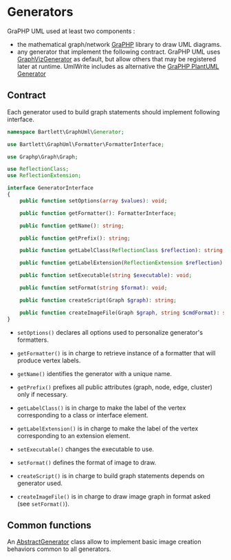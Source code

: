 <!-- markdownlint-disable MD013 -->
# Generators

GraPHP UML used at least two components :

- the mathematical graph/network [GraPHP](https://github.com/graphp/graph) library to draw UML diagrams.
- any generator that implement the following contract.
GraPHP UML uses [GraphVizGenerator](https://github.com/llaville/graph-uml/blob/master/src/Generator/GraphVizGenerator.php)
as default, but allow others that may be registered later at runtime.
UmlWrite includes as alternative the [GraPHP PlantUML Generator](https://github.com/llaville/graph-plantuml-generator)

## Contract

Each generator used to build graph statements should implement following interface.

```php
namespace Bartlett\GraphUml\Generator;

use Bartlett\GraphUml\Formatter\FormatterInterface;

use Graphp\Graph\Graph;

use ReflectionClass;
use ReflectionExtension;

interface GeneratorInterface
{
    public function setOptions(array $values): void;

    public function getFormatter(): FormatterInterface;

    public function getName(): string;

    public function getPrefix(): string;

    public function getLabelClass(ReflectionClass $reflection): string;

    public function getLabelExtension(ReflectionExtension $reflection): string;

    public function setExecutable(string $executable): void;

    public function setFormat(string $format): void;

    public function createScript(Graph $graph): string;

    public function createImageFile(Graph $graph, string $cmdFormat): string;
}
```

- `setOptions()` declares all options used to personalize generator's formatters.

- `getFormatter()` is in charge to retrieve instance of a formatter that will produce vertex labels.

- `getName()` identifies the generator with a unique name.

- `getPrefix()` prefixes all public attributes (graph, node, edge, cluster) only if necessary.

- `getLabelClass()` is in charge to make the label of the vertex corresponding to a class or interface element.

- `getLabelExtension()` is in charge to make the label of the vertex corresponding to an extension element.

- `setExecutable()` changes the executable to use.

- `setFormat()` defines the format of image to draw.

- `createScript()` is in charge to build graph statements depends on generator used.

- `createImageFile()` is in charge to draw image graph in format asked (see `setFormat()`).

## Common functions

An [AbstractGenerator](https://github.com/llaville/graph-uml/blob/master/src/Generator/AbstractGenerator.php) class
allow to implement basic image creation behaviors common to all generators.
